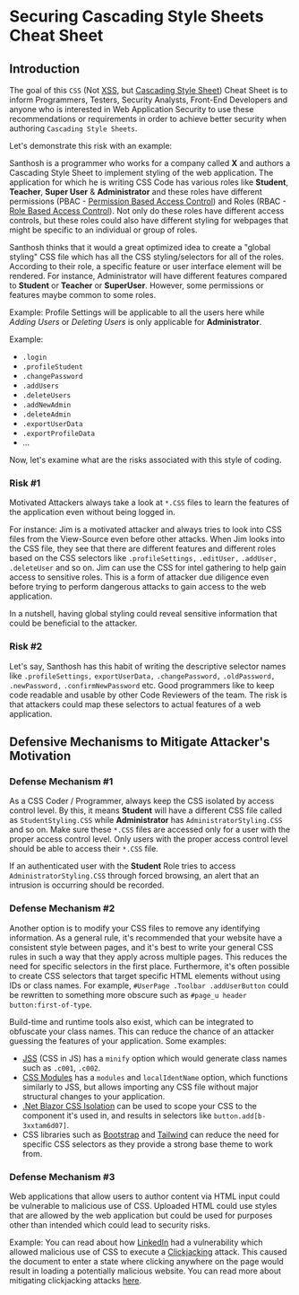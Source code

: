 # Securing Cascading Style Sheets Cheat Sheet

## Introduction

The goal of this `CSS` (Not [XSS](Cross_Site_Scripting_Prevention_Cheat_Sheet.md), but [Cascading Style Sheet](https://www.w3schools.com/css/css_intro.asp)) Cheat Sheet is to inform Programmers, Testers, Security Analysts, Front-End Developers and anyone who is interested in Web Application Security to use these recommendations or requirements in order to achieve better security when authoring `Cascading Style Sheets`.

Let's demonstrate this risk with an example:

Santhosh is a programmer who works for a company called **X** and authors a Cascading Style Sheet to implement styling of the web application. The application for which he is writing CSS Code has various roles like **Student**, **Teacher**, **Super User** & **Administrator** and these roles have different permissions (PBAC - [Permission Based Access Control](Access_Control_Cheat_Sheet.md)) and Roles (RBAC - [Role Based Access Control](Access_Control_Cheat_Sheet.md)). Not only do these roles have different access controls, but these roles could also have different styling for webpages that might be specific to an individual or group of roles.

Santhosh thinks that it would a great optimized idea to create a "global styling" CSS file which has all the CSS styling/selectors for all of the roles. According to their role, a specific feature or user interface element will be rendered. For instance, Administrator will have different features compared to **Student** or **Teacher** or **SuperUser**. However, some permissions or features maybe common to some roles.

Example: Profile Settings will be applicable to all the users here while _Adding Users_ or _Deleting Users_ is only applicable for **Administrator**.

Example:

-   `.login`
-   `.profileStudent`
-   `.changePassword`
-   `.addUsers`
-   `.deleteUsers`
-   `.addNewAdmin`
-   `.deleteAdmin`
-   `.exportUserData`
-   `.exportProfileData`
-   ...

Now, let's examine what are the risks associated with this style of coding.

### Risk \#1

Motivated Attackers always take a look at `*.CSS` files to learn the features of the application even without being logged in.

For instance: Jim is a motivated attacker and always tries to look into CSS files from the View-Source even before other attacks. When Jim looks into the CSS file, they see that there are different features and different roles based on the CSS selectors like `.profileSettings,` `.editUser,` `.addUser,` `.deleteUser` and so on. Jim can use the CSS for intel gathering to help gain access to sensitive roles. This is a form of attacker due diligence even before trying to perform dangerous attacks to gain access to the web application.

In a nutshell, having global styling could reveal sensitive information that could be beneficial to the attacker.

### Risk \#2

Let's say, Santhosh has this habit of writing the descriptive selector names like `.profileSettings,` `exportUserData,` `.changePassword,` `.oldPassword,` `.newPassword,` `.confirmNewPassword` etc. Good programmers like to keep code readable and usable by other Code Reviewers of the team. The risk is that attackers could map these selectors to actual features of a web application.

## Defensive Mechanisms to Mitigate Attacker's Motivation

### Defense Mechanism \#1

As a CSS Coder / Programmer, always keep the CSS isolated by access control level. By this, it means **Student** will have a different CSS file called as `StudentStyling.CSS` while **Administrator** has `AdministratorStyling.CSS` and so on. Make sure these `*.CSS` files are accessed only for a user with the proper access control level. Only users with the proper access control level should be able to access their `*.CSS` file.

If an authenticated user with the **Student** Role tries to access `AdministratorStyling.CSS` through forced browsing, an alert that an intrusion is occurring should be recorded.

### Defense Mechanism \#2

Another option is to modify your CSS files to remove any identifying information. As a general rule, it's recommended that your website have a consistent style between pages, and it's best to write your general CSS rules in such a way that they apply across multiple pages. This reduces the need for specific selectors in the first place. Furthermore, it's often possible to create CSS selectors that target specific HTML elements without using IDs or class names. For example, `#UserPage .Toolbar .addUserButton` could be rewritten to something more obscure such as `#page_u header button:first-of-type`.

Build-time and runtime tools also exist, which can be integrated to obfuscate your class names. This can reduce the chance of an attacker guessing the features of your application. Some examples:

-   [JSS](https://cssinjs.org) (CSS in JS) has a `minify` option which would generate class names such as `.c001`, `.c002`.
-   [CSS Modules](https://github.com/css-modules/css-modules) has a `modules` and `localIdentName` option, which functions similarly to JSS, but allows importing any CSS file without major structural changes to your application.
-   [.Net Blazor CSS Isolation](https://learn.microsoft.com/en-us/aspnet/core/blazor/components/css-isolation) can be used to scope your CSS to the component it's used in, and results in selectors like `button.add[b-3xxtam6d07]`.
-   CSS libraries such as [Bootstrap](https://getbootstrap.com) and [Tailwind](https://tailwindcss.com) can reduce the need for specific CSS selectors as they provide a strong base theme to work from.

### Defense Mechanism \#3

Web applications that allow users to author content via HTML input could be vulnerable to malicious use of CSS. Uploaded HTML could use styles that are allowed by the web application but could be used for purposes other than intended which could lead to security risks.

Example: You can read about how [LinkedIn](https://www.scmagazine.com/news/vulnerability-management/style-sheet-vulnerability-allowed-attacker-to-hijack-linkedin-pages) had a vulnerability which allowed malicious use of CSS to execute a [Clickjacking](https://owasp.org/www-community/attacks/Clickjacking) attack. This caused the document to enter a state where clicking anywhere on the page would result in loading a potentially malicious website. You can read more about mitigating clickjacking attacks [here](Clickjacking_Defense_Cheat_Sheet.md).
